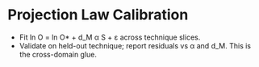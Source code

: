 
# Projection Law Calibration

- Fit ln O = ln O* + d_M α S + ε across technique slices.
- Validate on held-out technique; report residuals vs α and d_M. This is the cross-domain glue.
